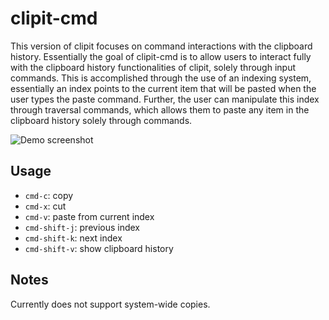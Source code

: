 # clipit-cmd

This version of clipit focuses on command interactions with the clipboard history. Essentially the goal of clipit-cmd is to allow users to interact fully with the clipboard history functionalities of clipit, solely through input commands. This is accomplished through the use of an indexing system, essentially an index points to the current item that will be pasted when the user types the paste command. Further, the user can manipulate this index through traversal commands, which allows them to paste any item in the clipboard history solely through commands.

![Demo screenshot](https://github.com/cleebp/csc-510-group-g/tree/cleebp/mar1/cmd/clipit-cmd/demo.gif)

## Usage

- `cmd-c`:        copy
- `cmd-x`:        cut
- `cmd-v`:        paste from current index
- `cmd-shift-j`:  previous index
- `cmd-shift-k`:  next index
- `cmd-shift-v`:  show clipboard history

## Notes

Currently does not support system-wide copies.
